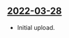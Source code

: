 ## [2022-03-28](https://github.com/faktaoklimatu/graphics/blob/ee4a1df1dc208636d4f8a51e0d14568ed47c34dc/data-visualization/policies/european-union/eu-funds/cs-fondy-eu.ai)

- Initial upload.

